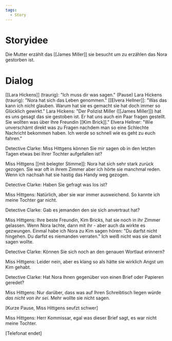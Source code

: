 ```yaml
---
tags:
  - Story
---
```

# Storyidee
Die Mutter erzählt das [[James Miller]] sie besucht um zu erzählen das Nora gestorben ist.
# Dialog
[[Lara Hickens]] (traurig): "Ich muss dir was sagen."
(Pause)
Lara Hickens (traurig): "Nora hat sich das Leben genommen."
[[Elvera Hellner]]: "Was das kann ich nicht glauben. Warum hat sie es gemacht sie hat doch immer so Glücklich gewirkt."
Lara Hickens: "Der Polizist Miller ([[James Miller]]) hat es uns gesagt das sie gestoben ist. Er hat uns auch ein Paar fragen gestellt. Sie wollten was über Ihre Freundin [[Kim Brick]]."
Elvera Hellner: "Wie unverschämt direkt was zu Fragen nachdem man so eine Schlechte Nachricht bekommen haben. Ich werde so schnell wie es geht zu euch fahren."



Detective Clarke: Miss Hittgens können Sie mir sagen ob in den letzten Tagen etwas bei Ihrer Tochter aufgefallen ist?

Miss Hittgens [[mit belegter Stimme]]:  Nora hat sich sehr stark zurück gezogen. Sie war oft in ihrem Zimmer aber ich hörte sie manchmal reden. Wenn ich nachsah hat sie hastig das Handy weg gezogen.

Detective Clarke: Haben Sie gefragt was los ist?

Miss Hittgens: Natürlich, aber sie war immer ausweichend. So kannte ich meine Tochter gar nicht.

Detective Clarke: Gab es jemanden den sie sich anvertraut hat?

Miss Hittgens: Ihre beste Freundin, Kim Bricks, hat sie noch in ihr Zimmer gelassen. Wenn Nora lachte, dann mit ihr - aber auch da wirkte es gezwungen. Einmal habe ich Nora zu Kim sagen hören: "Du darfst nicht hingehen. Du darfst es niemanden verraten." Ich weiß nicht was sie damit sagen wollte.

Detective Clarke: Können Sie sich noch an den genauen Wortlaut erinnern? 

Miss Hittgens: Leider nein, aber es klang so als hätte sie wirklich Angst um Kim gehabt. 

Detective Clarke: Hat Nora Ihnen gegenüber von einen Brief oder Papieren geredet?

Miss Hittgens: Nur darüber, dass was auf Ihren Schreibtisch liegen würde *das nicht von ihr sei*. Mehr wollte sie nicht sagen.

[Kurze Pause, Miss Hittgens seufzt schwer]

Miss Hittgens: Herr Kommissar, egal was dieser Brief sagt, es war nicht meine Tochter.


[Telefonat endet]




